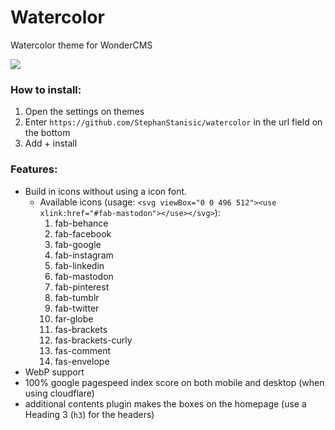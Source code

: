 # Watercolor
Watercolor theme for WonderCMS

![](https://images.stanisic.nl/BZ9pHfYH/skPFi2Bs.png)

### How to install:
1. Open the settings on themes
2. Enter `https://github.com/StephanStanisic/watercolor` in the url field on the bottom
3. Add + install

### Features:
- Build in icons without using a icon font.
  - Available icons (usage: `<svg viewBox="0 0 496 512"><use xlink:href="#fab-mastodon"></use></svg>`):
    1. fab-behance
    2. fab-facebook
    3. fab-google
    4. fab-instagram
    5. fab-linkedin
    6. fab-mastodon
    7. fab-pinterest
    8. fab-tumblr
    9. fab-twitter
    10. far-globe
    11. fas-brackets
    12. fas-brackets-curly
    13. fas-comment
    14. fas-envelope
- WebP support
- 100% google pagespeed index score on both mobile and desktop (when using cloudflare)
- additional contents plugin makes the boxes on the homepage (use a Heading 3 (`h3`) for the headers)
